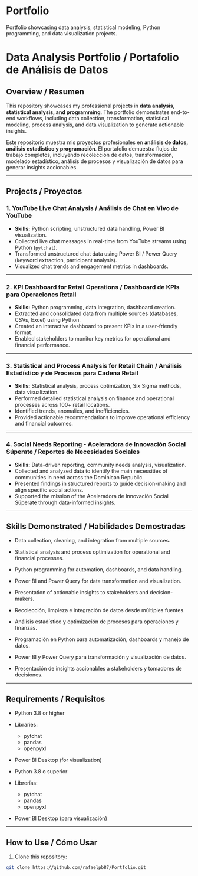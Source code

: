 # Portfolio
Portfolio showcasing data analysis, statistical modeling, Python programming, and data visualization projects.


# Data Analysis Portfolio / Portafolio de Análisis de Datos

## Overview / Resumen
This repository showcases my professional projects in **data analysis, statistical analysis, and programming**. The portfolio demonstrates end-to-end workflows, including data collection, transformation, statistical modeling, process analysis, and data visualization to generate actionable insights.

Este repositorio muestra mis proyectos profesionales en **análisis de datos, análisis estadístico y programación**. El portafolio demuestra flujos de trabajo completos, incluyendo recolección de datos, transformación, modelado estadístico, análisis de procesos y visualización de datos para generar insights accionables.

---

## Projects / Proyectos

### 1. YouTube Live Chat Analysis / Análisis de Chat en Vivo de YouTube
- **Skills:** Python scripting, unstructured data handling, Power BI visualization.  
- Collected live chat messages in real-time from YouTube streams using Python (`pytchat`).  
- Transformed unstructured chat data using Power BI / Power Query (keyword extraction, participant analysis).  
- Visualized chat trends and engagement metrics in dashboards.

---

### 2. KPI Dashboard for Retail Operations / Dashboard de KPIs para Operaciones Retail
- **Skills:** Python programming, data integration, dashboard creation.  
- Extracted and consolidated data from multiple sources (databases, CSVs, Excel) using Python.  
- Created an interactive dashboard to present KPIs in a user-friendly format.  
- Enabled stakeholders to monitor key metrics for operational and financial performance.

---

### 3. Statistical and Process Analysis for Retail Chain / Análisis Estadístico y de Procesos para Cadena Retail
- **Skills:** Statistical analysis, process optimization, Six Sigma methods, data visualization.  
- Performed detailed statistical analysis on finance and operational processes across 100+ retail locations.  
- Identified trends, anomalies, and inefficiencies.  
- Provided actionable recommendations to improve operational efficiency and financial outcomes.

---

### 4. Social Needs Reporting - Aceleradora de Innovación Social Súperate / Reportes de Necesidades Sociales
- **Skills:** Data-driven reporting, community needs analysis, visualization.  
- Collected and analyzed data to identify the main necessities of communities in need across the Dominican Republic.  
- Presented findings in structured reports to guide decision-making and align specific social actions.  
- Supported the mission of the Aceleradora de Innovación Social Súperate through data-informed insights.

---

## Skills Demonstrated / Habilidades Demostradas
- Data collection, cleaning, and integration from multiple sources.  
- Statistical analysis and process optimization for operational and financial processes.  
- Python programming for automation, dashboards, and data handling.  
- Power BI and Power Query for data transformation and visualization.  
- Presentation of actionable insights to stakeholders and decision-makers.

- Recolección, limpieza e integración de datos desde múltiples fuentes.  
- Análisis estadístico y optimización de procesos para operaciones y finanzas.  
- Programación en Python para automatización, dashboards y manejo de datos.  
- Power BI y Power Query para transformación y visualización de datos.  
- Presentación de insights accionables a stakeholders y tomadores de decisiones.

---

## Requirements / Requisitos
- Python 3.8 or higher  
- Libraries:
  - pytchat
  - pandas
  - openpyxl  
- Power BI Desktop (for visualization)

- Python 3.8 o superior  
- Librerías:
  - pytchat
  - pandas
  - openpyxl  
- Power BI Desktop (para visualización)

---

## How to Use / Cómo Usar
1. Clone this repository:
```bash
git clone https://github.com/rafaelpb87/Portfolio.git
